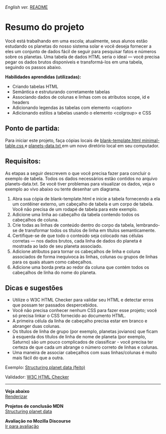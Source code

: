 <span><i>English ver.</i> <a href=""> README</a></span>

<h1> Resumo do projeto </h1>

<p>Você está trabalhando em uma escola; atualmente, seus alunos estão estudando os planetas do nosso sistema solar e você deseja fornecer a eles um conjunto de dados fácil de seguir para pesquisar fatos e números sobre os planetas. Uma tabela de dados HTML seria o ideal — você precisa pegar os dados brutos disponíveis e transformá-los em uma tabela, seguindo os passos abaixo.</p>

<strong>Habilidades aprendidas (utilizadas):</strong>
<ul>
<li>Criando tabelas HTML</li>
<li>Semântica e estruturando corretamente tabelas</li>
<li>Associando dados de colunas e linhas com os atributos scope, id e headers</li>
<li>Adicionando legendas às tabelas com elemento &lt;caption&gt;</li>
<li>Adicionando estilos a tabelas usando o elemento &lt;colgroup&gt; e CSS</li>
</ul>

<h2> Ponto de partida: </h2>
<p>Para iniciar este projeto, faça cópias locais de <a href="https://github.com/mdn/learning-area/blob/main/html/tables/assessment-start/blank-template.html"> blank-template.html </a> <a href="https://github.com/mdn/learning-area/blob/main/html/tables/assessment-start/minimal-table.css"> minimal-table.css </a> e <a href="https://github.com/mdn/learning-area/blob/main/html/tables/assessment-start/planets-data.txt"> planets-data.txt </a>  em um novo diretório local em seu computador. </p>


<h2> Requisitos: </h2>

<p>As etapas a seguir descrevem o que você precisa fazer para concluir o exemplo de tabela. Todos os dados necessários estão contidos no arquivo planets-data.txt. Se você tiver problemas para visualizar os dados, veja o exemplo ao vivo abaixo ou tente desenhar um diagrama.</p>

<ol> 
<li>Abra sua cópia de blank-template.html e inicie a tabela fornecendo a ela um contêiner externo, um cabeçalho de tabela e um corpo de tabela. Você não precisa de um rodapé de tabela para este exemplo.</li>
<li>Adicione uma linha ao cabeçalho da tabela contendo todos os cabeçalhos de coluna.</li>
<li>Crie todas as linhas de conteúdo dentro do corpo da tabela, lembrando-se de transformar todos os títulos de linha em títulos semanticamente.</li>
<li>Certifique-se de que todo o conteúdo seja colocado nas células corretas — nos dados brutos, cada linha de dados do planeta é mostrada ao lado de seu planeta associado.</li>
<li>Adicione atributos para tornar os cabeçalhos de linha e coluna associados de forma inequívoca às linhas, colunas ou grupos de linhas para os quais atuam como cabeçalhos.</li>
<li>Adicione uma borda preta ao redor da coluna que contém todos os cabeçalhos de linha do nome do planeta.</li>
</ol>


<h2>Dicas e sugestões</h2>
<ul>
<li>Utilize o W3C HTML Checker para validar seu HTML e detectar erros que possam ter passados despercebidos.</li>
<li>Você não precisa conhecer nenhum CSS para fazer esse projeto; você só precisa linkar o CSS fornecido ao documento HTML.</li>
<li>A primeira célula da linha de cabeçalho precisa estar em branco e abranger duas colunas.</li>
<li>Os títulos de linha de grupo (por exemplo, planetas jovianos) que ficam à esquerda dos títulos de linha de nome de planeta (por exemplo, Saturno) são um pouco complicados de classificar - você precisa ter certeza de que cada um abrange o número correto de linhas e colunas.</li>
<li>Uma maneira de associar cabeçalhos com suas linhas/colunas é muito mais fácil do que a outra.</li>
</ul>

Exemplo:
<a href="https://mdn.github.io/learning-area/html/tables/assessment-finished/planets-data.html"> 
Structuring planet data (feito) </a>


Validador:
<a href="https://validator.w3.org">W3C HTML Checker</a>  <br><hr>
  
<strong>Veja abaixo</strong><br>
<a href="https://htmlpreview.github.io/?https://github.com/alexandre-j-dev/MDN-Mozilla-Developer-Network/blob/HTML/Projects:%20Structuring%20planet%20data/index.html"> Renderizar </a><br>

<strong>Projetos de conclusão MDN</strong><br>
<a href="https://developer.mozilla.org/en-US/docs/Learn/HTML/Tables/Structuring_planet_data"> Structuring planet data </a>

<strong>Avaliação no Mozilla Discourse</strong><br>
<a href=""> Ir para avaliação </a>
